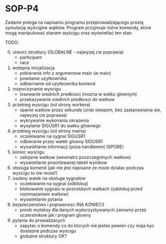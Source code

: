 # SOP-P4
Zadanie polega na napisaniu programu przeprowadzającego prostą symulację wyścigów wątków. Program przyjmuje różne komendy, które mogą manipulować stanem wyścigu oraz wyświetlać ten stan.

TODO:

0. utworz struktury (GLOBALNE - najwyzej cie poprawia)
	- participant
	- race
1. wstepna inicjalizacja
	- pobieranie info z argumentow main (w main)
	- powitanie uzytkownika
	- odbiernanie od uzytkownika komend
2. rozpoczynanie wyscigu
	- losowanie srednich predkosci (mozna w watku glownym)
	- przekazywanie srednich predkosci do watkow
3. przebieg wyscigu (od strony workera)
	- spanie watkow przez sekunde (zrob sleepem, bez zastanawiania sie, najwyzej cie poprawia)
	- wykrywanie wykonania okrazenia
	- wysylanie SIGUSR1 do watku glownego
4. przebieg wyscigu (od strony maina)
	- oczekiwanie na sygnal SIGUSR1
	- odbieranie przez watek glowny SIGUSR1
	- wyswietlanie informacji (poza handlerem) (SPORE)
5. koniec wyscigu
	- zabijanie watkow (wewnatrz poszczegolnych watkow)
	- wyswietlanie posortowanej tabeli wynikow
6. obsluga komend (jak nie jest napisane ze moze dzialac podczas wyscigu to nie moze!)
7. osobny watek na obsluge sygnalow
	- oczekiwanie na sygnal (odblokuj)
	- blokowanie sygnalu w pozostalych watkach (zablokuj przed rozmnazaniem watkow)
	- wyswietlanie pytania
8. bezpieczenstwo i poprawnosc (NA KONIEC!)
	- porob muteksy dla danych wykorzystywanych zarowno przez uczerstnikow jak i program glowny
9. pytania do prowadzacych
	- zapytac o komendy co do ktorych nie jestes pewien czy maja byc dostepne podczas wyscigu
	- globalne struktury OK?
